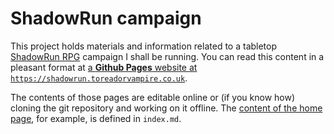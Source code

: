 # ShadowRun campaign

This project holds materials and information related to a tabletop [ShadowRun RPG] campaign I shall be running.
You can read this content in a pleasant format at [a **Github Pages** website at `https://shadowrun.toreadorvampire.co.uk`].

The contents of those pages are editable online or (if you know how) cloning the git repository and working on it offline.
The [content of the home page], for example, is defined in `index.md`.

[ShadowRun RPG]: https://www.shadowruntabletop.com/
[a **Github Pages** website at `https://shadowrun.toreadorvampire.co.uk`]: https://shadowrun.toreadorvampire.co.uk/
[content of the home page]: index.md
